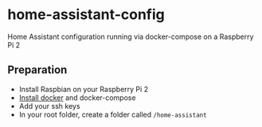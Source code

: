 # home-assistant-config
Home Assistant configuration running via docker-compose on a Raspberry Pi 2

## Preparation

* Install Raspbian on your Raspberry Pi 2
* [Install docker](https://docs.docker.com/engine/install/) and docker-compose
* Add your ssh keys
* In your root folder, create a folder called `/home-assistant`
